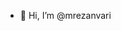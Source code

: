 <!---
<a href="https://github.com/mrezanvari/mrezanvari">
  <img align="center" src="https://github-readme-stats.vercel.app/api?username=mrezanvari&show_icons=true&count_private=true alt="Aslan's GitHub Stats" />
</a>
--->      
          
- 👋 Hi, I’m @mrezanvari
<!-- - 👀 I’m interested in computational arts. Most importantly, music!
- 🌱 I’m currently learning audio processing and synthesis with python -->
<!-- - 🔈 I’m currently working on audio DACs, digital effects and DSPs on STM32/ARM platforms
- 😂 Forgive me for my typos! -->
<!---
mrezanvari/mrezanvari is a ✨ special ✨ repository because its `README.md` (this file) appears on your GitHub profile.
You can click the Preview link to take a look at your changes.
--->

